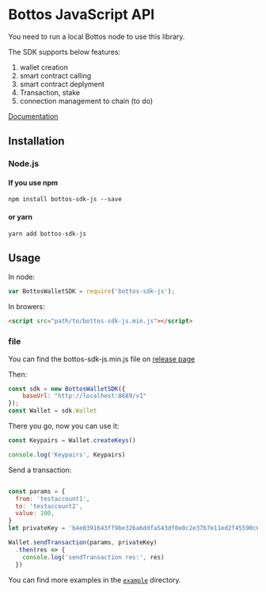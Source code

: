 # Bottos JavaScript API

You need to run a local Bottos node to use this library.

The SDK supports below features:

1. wallet creation
2. smart contract calling
3. smart contract deplyment
4. Transaction, stake
5. connection management to chain (to do)


[Documentation](https://github.com/bottos-project/bottos-sdk-js/wiki/API-Document)

## Installation

### Node.js

#### If you use npm
```shell
npm install bottos-sdk-js --save
```

#### or yarn

```shell
yarn add bottos-sdk-js
```

## Usage

In node:
```js
var BottosWalletSDK = require('bottos-sdk-js');
```

In browers:
```html
<script src="path/to/bottos-sdk-js.min.js"></script>
```

### file
You can find the bottos-sdk-js.min.js file on [release page](https://github.com/bottos-project/bottos-sdk-js/releases)

Then:
```js
const sdk = new BottosWalletSDK({
    baseUrl: "http://localhost:8689/v1"
});
const Wallet = sdk.Wallet
```

There you go, now you can use it:

```js
const Keypairs = Wallet.createKeys()

console.log('Keypairs', Keypairs)
```

Send a transaction:
```js

const params = {
  from: 'testaccount1',
  to: 'testaccount2',
  value: 100,
}
let privateKey = 'b4e0391643ff9be326a6ddfa543df0e0c2e37b7e11ed2f45590c62a5d5f09d9f'

Wallet.sendTransaction(params, privateKey)
  .then(res => {
    console.log('sendTransaction res:', res)
  })
```

You can find more examples in the [`example`](https://github.com/bottos-project/bottos-sdk-js/tree/master/example) directory.
